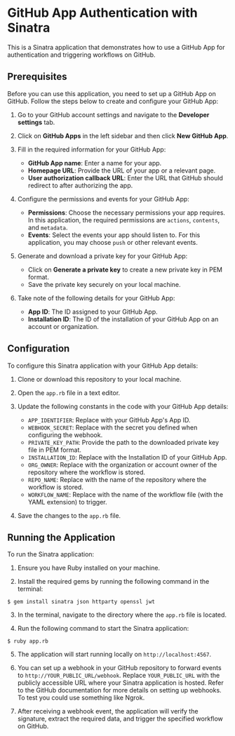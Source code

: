 # GitHub App Authentication with Sinatra

This is a Sinatra application that demonstrates how to use a GitHub App for authentication and triggering workflows on GitHub.

## Prerequisites

Before you can use this application, you need to set up a GitHub App on GitHub. Follow the steps below to create and configure your GitHub App:

1. Go to your GitHub account settings and navigate to the **Developer settings** tab.

2. Click on **GitHub Apps** in the left sidebar and then click **New GitHub App**.

3. Fill in the required information for your GitHub App:
   - **GitHub App name**: Enter a name for your app.
   - **Homepage URL**: Provide the URL of your app or a relevant page.
   - **User authorization callback URL**: Enter the URL that GitHub should redirect to after authorizing the app.

4. Configure the permissions and events for your GitHub App:
   - **Permissions**: Choose the necessary permissions your app requires. In this application, the required permissions are `actions`, `contents`, and `metadata`.
   - **Events**: Select the events your app should listen to. For this application, you may choose `push` or other relevant events.

5. Generate and download a private key for your GitHub App:
   - Click on **Generate a private key** to create a new private key in PEM format.
   - Save the private key securely on your local machine.

6. Take note of the following details for your GitHub App:
   - **App ID**: The ID assigned to your GitHub App.
   - **Installation ID**: The ID of the installation of your GitHub App on an account or organization.

## Configuration

To configure this Sinatra application with your GitHub App details:

1. Clone or download this repository to your local machine.

2. Open the `app.rb` file in a text editor.

3. Update the following constants in the code with your GitHub App details:
   - `APP_IDENTIFIER`: Replace with your GitHub App's App ID.
   - `WEBHOOK_SECRET`: Replace with the secret you defined when configuring the webhook.
   - `PRIVATE_KEY_PATH`: Provide the path to the downloaded private key file in PEM format.
   - `INSTALLATION_ID`: Replace with the Installation ID of your GitHub App.
   - `ORG_OWNER`: Replace with the organization or account owner of the repository where the workflow is stored.
   - `REPO_NAME`: Replace with the name of the repository where the workflow is stored.
   - `WORKFLOW_NAME`: Replace with the name of the workflow file (with the YAML extension) to trigger.

4. Save the changes to the `app.rb` file.

## Running the Application

To run the Sinatra application:

1. Ensure you have Ruby installed on your machine.

2. Install the required gems by running the following command in the terminal:

```
$ gem install sinatra json httparty openssl jwt

```

3. In the terminal, navigate to the directory where the `app.rb` file is located.

4. Run the following command to start the Sinatra application:

```
$ ruby app.rb
```

5. The application will start running locally on `http://localhost:4567`.

6. You can set up a webhook in your GitHub repository to forward events to `http://YOUR_PUBLIC_URL/webhook`. Replace `YOUR_PUBLIC_URL` with the publicly accessible URL where your Sinatra application is hosted. Refer to the GitHub documentation for more details on setting up webhooks. To test you could use something like Ngrok. 

7. After receiving a webhook event, the application will verify the signature, extract the required data, and trigger the specified workflow on GitHub.

